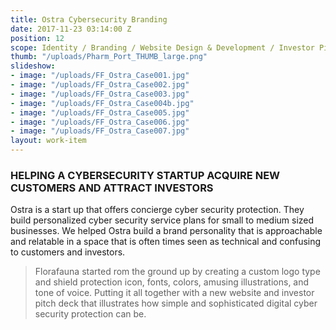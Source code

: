 ```yaml
---
title: Ostra Cybersecurity Branding
date: 2017-11-23 03:14:00 Z
position: 12
scope: Identity / Branding / Website Design & Development / Investor Pitch Deck
thumb: "/uploads/Pharm_Port_THUMB_large.png"
slideshow:
- image: "/uploads/FF_Ostra_Case001.jpg"
- image: "/uploads/FF_Ostra_Case002.jpg"
- image: "/uploads/FF_Ostra_Case003.jpg"
- image: "/uploads/FF_Ostra_Case004b.jpg"
- image: "/uploads/FF_Ostra_Case005.jpg"
- image: "/uploads/FF_Ostra_Case006.jpg"
- image: "/uploads/FF_Ostra_Case007.jpg"
layout: work-item
---
```


### HELPING A CYBERSECURITY STARTUP ACQUIRE NEW CUSTOMERS AND ATTRACT INVESTORS

Ostra is a start up that offers concierge cyber security protection. They build personalized cyber security service plans for small to medium sized businesses. We helped Ostra build a brand personality that is approachable and relatable in a space that is often times seen as technical and confusing to customers and investors.

> Florafauna started rom the ground up by creating a custom logo type and shield protection icon, fonts, colors, amusing illustrations, and tone of voice. Putting it all together with a new website and investor pitch deck that illustrates how simple and sophisticated digital cyber security protection can be.